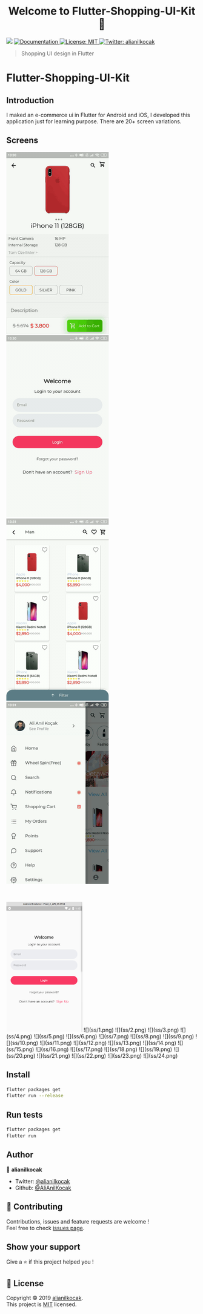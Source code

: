<h1 align="center">Welcome to Flutter-Shopping-UI-Kit 👋</h1>
<p>
  <img src="https://img.shields.io/badge/version-1.0.0.-blue.svg?cacheSeconds=2592000" />
  <a href="https://www.coolflutter.com/">
    <img alt="Documentation" src="https://img.shields.io/badge/documentation-yes-brightgreen.svg" target="_blank" />
  </a>
  <a href="https://www.coolflutter.com/">
    <img alt="License: MIT" src="https://img.shields.io/badge/License-MIT-yellow.svg" target="_blank" />
  </a>
  <a href="https://twitter.com/alianilkocak">
    <img alt="Twitter: alianilkocak" src="https://img.shields.io/twitter/follow/alianilkocak.svg?style=social" target="_blank" />
  </a>
</p>

>  Shopping UI design in Flutter

# Flutter-Shopping-UI-Kit

## Introduction

I maked an e-commerce ui in Flutter for Android and iOS, I developed this application just for learning purpose. There are 20+ screen variations.

## Screens

![Product Detail](ss/gifs/1.gif)
![Auth Screens](ss/gifs/2.gif)
![Product Filter Screens](ss/gifs/3.gif)
![Wheel Fortune Screens](ss/gifs/4.gif)

<pre>

</pre>
<img src="ss/1.png" alt="drawing" style="width:200px;"/>
![](ss/1.png)
![](ss/2.png)
![](ss/3.png)
![](ss/4.png)
![](ss/5.png)
![](ss/6.png)
![](ss/7.png)
![](ss/8.png)
![](ss/9.png)
![](ss/10.png)
![](ss/11.png)
![](ss/12.png)
![](ss/13.png)
![](ss/14.png)
![](ss/15.png)
![](ss/16.png)
![](ss/17.png)
![](ss/18.png)
![](ss/19.png)
![](ss/20.png)
![](ss/21.png)
![](ss/22.png)
![](ss/23.png)
![](ss/24.png)




## Install

```sh
flutter packages get
flutter run --release
```

## Run tests

```sh
flutter packages get
flutter run 

```

## Author

👤 **alianilkocak**

* Twitter: [@alianilkocak](https://twitter.com/alianilkocak)
* Github: [@AliAnilKocak](https://github.com/AliAnilKocak)

## 🤝 Contributing

Contributions, issues and feature requests are welcome !<br />Feel free to check [issues page](https://www.coolflutter.com/).

## Show your support

Give a ⭐️ if this project helped you !

## 📝 License

Copyright © 2019 [alianilkocak](https://github.com/AliAnilKocak).<br />
This project is [MIT](https://www.coolflutter.com/) licensed.
